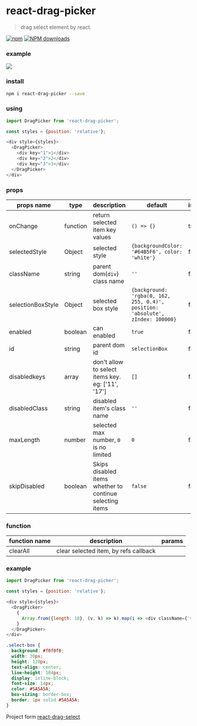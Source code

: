 # react-drag-picker
> drag select element by react.

[![npm](https://img.shields.io/npm/v/react-drag-picker.svg?maxAge=2592000?style=plastic)](https://www.npmjs.com/package/react-drag-picker)
[![NPM downloads](http://img.shields.io/npm/dm/react-drag-picker.svg?style=flat-plastic)](https://npmjs.org/package/react-drag-picker)

### example

![](https://static.oschina.net/uploads/img/201712/22142737_dShD.gif )

### install 
```bash
npm i react-drag-picker --save
```

### using

```js 
import DragPicker from 'react-drag-picker';

const styles = {position: 'relative'};

<div style={styles}>
  <DragPicker>
    <div key="1">1</div>
    <div key="2">2</div>
    <div key="3">3</div>
  </DragPicker>
</div>
```

### props

| props name | type | description | default | isRequired
|------------|------|-------------------------------------------------|---------|----|
|onChange|function|return selected item key values| `() => {}`| true |
|selectedStyle|Object|selected style|`{backgroundColor: '#64B5F6', color: 'white'}`|false|
|className|string|parent dom(`div`) class name|`''`|false|
|selectionBoxStyle|Object|selected box style|`{background: 'rgba(0, 162, 255, 0.4)', position: 'absolute', zIndex: 100000}`|false|
|enabled|boolean|can enabled|`true`|false|
|id|string|parent dom id|`selectionBox`|false|
|disabledkeys|array|don't allow to select items key. eg: ['11', '17']|`[]`|false|
|disabledClass|string|disabled item's class name|`''`|false|
|maxLength|number|selected max number, `0` is no limited|`0`|false|
|skipDisabled|boolean|Skips disabled items whether to continue selecting items|`false`|false|

### function
| function name | description | params
|------------|-------------------------------------------------|---|
|clearAll|clear selected item, by refs callback||



### example

```js
import DragPicker from 'react-drag-picker';

const styles = {position: 'relative'};

<div style={styles}>
  <DragPicker>
    {
      Array.from({length: 10}, (v, k) => k).map(i => <div className={'select-box'} key={i}>{i + 1 }</div>)
    }
  </DragPicker>
</div>
```
```css
.select-box {
  background: #f0f0f0;
  width: 30px;
  height: 120px;
  text-align: center;
  line-height: 104px;
  display: inline-block;
  font-size: 14px;
  color: #5A5A5A;
  box-sizing: border-box;
  border: 1px solid #5A5A5A;
}
```

Project form [react-drag-select](https://github.com/pablofierro/react-drag-select)